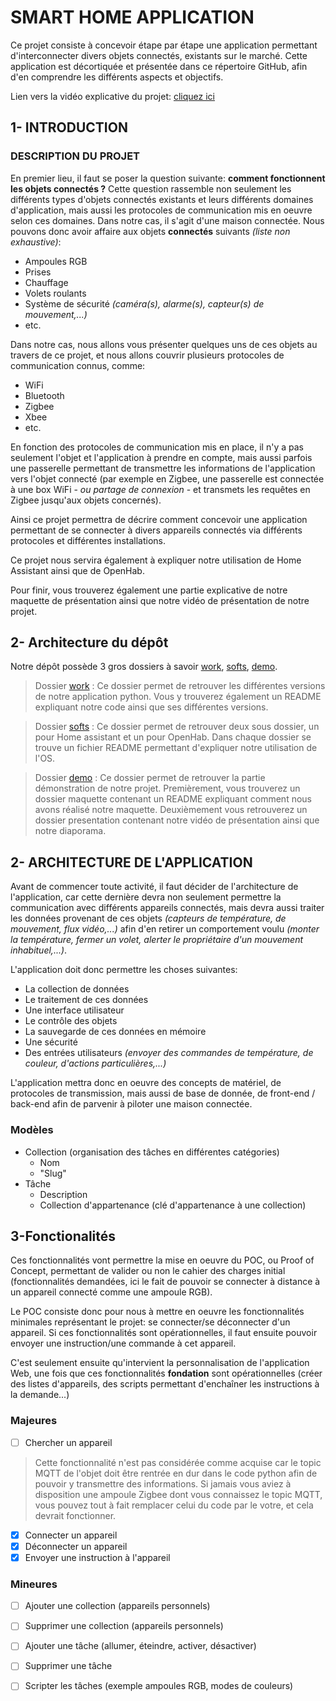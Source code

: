 # SMART HOME APPLICATION

Ce projet consiste à concevoir étape par étape une application permettant d'interconnecter divers objets connectés, existants sur le marché. Cette application est décortiquée et présentée dans ce répertoire GitHub, afin d'en comprendre les différents aspects et objectifs. 

Lien vers la vidéo explicative du projet: [cliquez ici](https://www.youtube.com/watch?v=c5vRu4_OLxM)

## 1- INTRODUCTION

### DESCRIPTION DU PROJET

En premier lieu, il faut se poser la question suivante: **comment fonctionnent les objets connectés ?** Cette question rassemble non seulement les différents types d'objets connectés existants et leurs différents domaines d'application, mais aussi les protocoles de communication mis en oeuvre selon ces domaines. Dans notre cas, il s'agit d'une maison connectée. Nous pouvons donc avoir affaire aux objets **connectés** suivants *(liste non exhaustive)*:

- Ampoules RGB 
- Prises
- Chauffage
- Volets roulants
- Système de sécurité *(caméra(s), alarme(s), capteur(s) de mouvement,...)*
- etc.

Dans notre cas, nous allons vous présenter quelques uns de ces objets au travers de ce projet, et nous allons couvrir plusieurs protocoles de communication connus, comme:

- WiFi
- Bluetooth
- Zigbee
- Xbee
- etc.

En fonction des protocoles de communication mis en place, il n'y a pas seulement l'objet et l'application à prendre en compte, mais aussi parfois une passerelle permettant de transmettre les informations de l'application vers l'objet connecté (par exemple en Zigbee, une passerelle est connectée à une box WiFi - *ou partage de connexion* - et transmets les requêtes en Zigbee jusqu'aux objets concernés).

Ainsi ce projet permettra de décrire comment concevoir une application permettant de se connecter à divers appareils connectés via différents protocoles et différentes installations.

Ce projet nous servira également à expliquer notre utilisation de Home Assistant ainsi que de OpenHab. 

Pour finir, vous trouverez également une partie explicative de notre maquette de présentation ainsi que notre vidéo de présentation de notre projet.


## 2- Architecture du dépôt

Notre dépôt possède 3 gros dossiers à savoir [work](work), [softs](softs), [demo](demo).

> Dossier [work](work) : Ce dossier permet de retrouver les différentes versions de notre application python. Vous y trouverez également un README expliquant notre code ainsi que ses différentes versions. 

> Dossier [softs](softs) : Ce dossier permet de retrouver deux sous dossier, un pour Home assistant et un pour OpenHab. Dans chaque dossier se trouve un fichier README permettant d'expliquer notre utilisation de l'OS.

> Dossier [demo](demo) : Ce dossier permet de retrouver la partie démonstration de notre projet. Premièrement, vous trouverez un dossier maquette contenant un README expliquant comment nous avons réalisé notre maquette. Deuxièmement vous retrouverez un dossier presentation contenant notre vidéo de présentation ainsi que notre diaporama. 

## 2- ARCHITECTURE DE L'APPLICATION

Avant de commencer toute activité, il faut décider de l'architecture de l'application, car cette dernière devra non seulement permettre la communication avec différents appareils connectés, mais devra aussi traiter les données provenant de ces objets *(capteurs de température, de mouvement, flux vidéo,...)* afin d'en retirer un comportement voulu *(monter la température, fermer un volet, alerter le propriétaire d'un mouvement inhabituel,...)*.

L'application doit donc permettre les choses suivantes:
- La collection de données
- Le traitement de ces données
- Une interface utilisateur
- Le contrôle des objets 
- La sauvegarde de ces données en mémoire 
- Une sécurité 
- Des entrées utilisateurs *(envoyer des commandes de température, de couleur, d'actions particulières,...)*

L'application mettra donc en oeuvre des concepts de matériel, de protocoles de transmission, mais aussi de base de donnée, de front-end / back-end afin de parvenir à piloter une maison connectée. 


### Modèles

- Collection (organisation des tâches en différentes catégories)
    - Nom
    - "Slug"
- Tâche
    - Description
    - Collection d'appartenance (clé d'appartenance à une collection)

## 3-Fonctionalités 

Ces fonctionnalités vont permettre la mise en oeuvre du POC, ou Proof of Concept, permettant de valider ou non le cahier des charges initial (fonctionnalités demandées, ici le fait de pouvoir se connecter à distance à un appareil connecté comme une ampoule RGB).

Le POC consiste donc pour nous à mettre en oeuvre les fonctionnalités minimales représentant le projet: se connecter/se déconnecter d'un appareil. Si ces fonctionnalités sont opérationnelles, il faut ensuite pouvoir envoyer une instruction/une commande à cet appareil.

C'est seulement ensuite qu'intervient la personnalisation de l'application Web, une fois que ces fonctionnalités **fondation** sont opérationnelles (créer des listes d'appareils, des scripts permettant d'enchaîner les instructions à la demande...)

### Majeures

- [ ] Chercher un appareil  
> Cette fonctionnalité n'est pas considérée comme acquise car le topic MQTT de l'objet doit être rentrée en dur dans le code python afin de pouvoir y transmettre des informations. Si jamais vous aviez à disposition une ampoule Zigbee dont vous connaissez le topic MQTT, vous pouvez tout à fait remplacer celui du code par le votre, et cela devrait fonctionner. 
- [x] Connecter un appareil  
- [x] Déconnecter un appareil  
- [x] Envoyer une instruction à l'appareil

### Mineures

- [ ] Ajouter une collection (appareils personnels)  
- [ ] Supprimer une collection (appareils personnels)  
- [ ] Ajouter une tâche (allumer, éteindre, activer, désactiver)  
- [ ] Supprimer une tâche  
- [ ] Scripter les tâches (exemple ampoules RGB, modes de couleurs)

